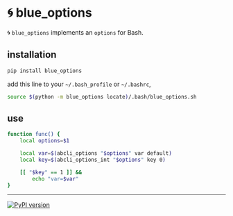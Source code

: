 # 🌀 blue_options

🌀 `blue_options` implements an `options` for Bash. 

## installation

```bash
pip install blue_options
```

add this line to your `~/.bash_profile` or `~/.bashrc`,

```bash
source $(python -m blue_options locate)/.bash/blue_options.sh
```

## use

```bash
function func() {
    local options=$1

    local var=$(abcli_options "$options" var default)
    local key=$(abcli_options_int "$options" key 0)

    [[ "$key" == 1 ]] &&
        echo "var=$var"
}
```

---

[![PyPI version](https://img.shields.io/pypi/v/blue_options.svg)](https://pypi.org/project/blue_options/)
